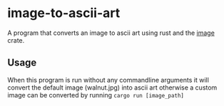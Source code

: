 # image-to-ascii-art
A program that converts an image to ascii art using rust and the [image](https://docs.rs/image/latest/image/) crate.

## Usage
When this program is run without any commandline arguments it will convert the default image (walnut.jpg) into ascii art otherwise a custom image can be converted by running `cargo run [image_path]`
